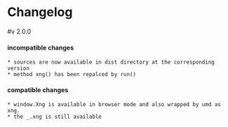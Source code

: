 # Changelog

#v 2.0.0 
#### incompatible changes
	* sources are now available in dist directory at the corresponding version
	* method xng() has been repalced by run()
	
#### compatible changes
	* window.Xng is available in browser mode and also wrapped by umd as xng.
	* the _.xng is still available
